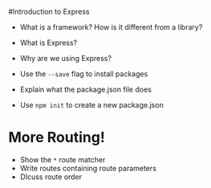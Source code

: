 #Introduction to Express

* What is a framework? How is it different from a library?
* What is Express?
* Why are we using Express?


* Use the `--save` flag to install packages
* Explain what the package.json file does
* Use `npm init` to create a new package.json 


# More Routing!

* Show the `*` route matcher
* Write routes containing route parameters
* DIcuss route order